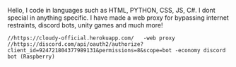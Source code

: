 Hello, I code in languages such as HTML, PYTHON, CSS, JS, C#. I dont special in anything specific. I have made a web proxy for bypassing internet restraints, discord bots, unity games and much more!


    //https://cloudy-official.herokuapp.com/   -web proxy
    //https://discord.com/api/oauth2/authorize?client_id=924721804377989131&permissions=8&scope=bot -economy discord bot (Raspberry)






